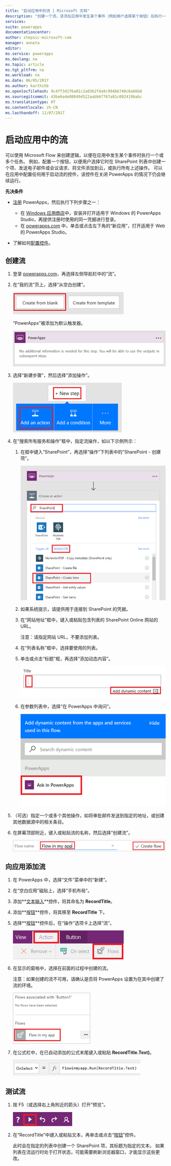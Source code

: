 ```yaml
---
title: "启动应用中的流 | Microsoft 文档"
description: "创建一个流，该流在应用中发生某个事件（例如用户选择某个按钮）后执行一个或多个任务。"
services: 
suite: powerapps
documentationcenter: 
author: stepsic-microsoft-com
manager: anneta
editor: 
ms.service: powerapps
ms.devlang: na
ms.topic: article
ms.tgt_pltfrm: na
ms.workload: na
ms.date: 06/05/2017
ms.author: karthikb
ms.openlocfilehash: 9c4ff3d1f6a01c2a0362f4a9c994bb740c0a66b8
ms.sourcegitcommit: 43be6a4e08849d522aabb6f767a81c092419babc
ms.translationtype: HT
ms.contentlocale: zh-CN
ms.lasthandoff: 11/07/2017
---
```

# <a name="start-a-flow-in-an-app"></a>启动应用中的流
可以使用 Microsoft Flow 来创建逻辑，以便在应用中发生某个事件时执行一个或多个任务。 例如，配置一个按钮，以便用户选择它时在 SharePoint 列表中创建一个项、发送电子邮件或会议请求、将文件添加到云，或执行所有上述操作。 可以在应用中配置任何用于启动流的控件，该控件在关闭 PowerApps 的情况下仍会继续运行。

**先决条件**

* [注册](signup-for-powerapps.md) PowerApps，然后执行下列步骤之一：
  
  * 在 [Windows 应用商店](http://aka.ms/powerappsinstall)中，安装并打开适用于 Windows 的 PowerApps Studio，再提供注册时使用的同一凭据进行登录。
  * 在 [powerapps.com](http://web.powerapps.com) 中，单击或点击左下角的“新应用”，打开适用于 Web 的 PowerApps Studio。
* 了解如何[配置控件](add-configure-controls.md)。

## <a name="create-a-flow"></a>创建流
1. 登录 [powerapps.com](http://web.powerapps.com)，再选择左侧导航栏中的“流”。
2. 在“我的流”页上，选择“从空白创建”。
   
    ![用于在不使用模板的情况下创建流的选项](./media/use-logic-flows/create-from-blank.png)
   
    “PowerApps”被添加为默认触发器。
   
    ![PowerApps 被添加为启动流的触发器](./media/use-logic-flows/set-trigger.png)
3. 选择“新建步骤”，然后选择“添加操作”。
   
    ![用于添加操作的选项](./media/use-logic-flows/add-action.png)
4. 在“搜索所有服务和操作”框中，指定流操作，如以下示例所示：
   
   1. 在框中键入“SharePoint”，再选择“操作”下列表中的“SharePoint - 创建项”。
      
       ![用于创建 SharePoint 项的选项](./media/use-logic-flows/create-sharepoint-item.png)
   2. 如果系统提示，请提供用于连接到 SharePoint 的凭据。
   3. 在“网站地址”框中，键入或粘贴包含列表的 SharePoint Online 网站的 URL。
      
       注意：请指定网站 URL，不要添加列表。
   4. 在“列表名称”框中，选择要使用的列表。
   5. 单击或点击“标题”框，再选择“添加动态内容”。
      
       ![将“在 PowerApps 中询问”参数添加到“标题”字段](./media/use-logic-flows/ask-in-powerapps.png)
   6. 在参数列表中，选择“在 PowerApps 中询问”。
      
       ![添加参数](./media/use-logic-flows/add-parameter.png)
5. （可选）指定一个或多个其他操作，如将审批邮件发送到指定的地址，或创建其他数据源中的相关条目。
6. 在屏幕顶部附近，键入或粘贴流的名称，然后选择“创建流”。
   
    ![命名并保存流](./media/use-logic-flows/name-flow.png)

## <a name="add-a-flow-to-an-app"></a>向应用添加流
1. 在 PowerApps 中，选择“文件”菜单中的“新建”。
2. 在“空白应用”磁贴上，选择“手机布局”。
3. 添加**[文本输入](controls/control-text-input.md)**控件，将其命名为 **RecordTitle**。
4. 添加**[按钮](controls/control-button.md)**控件，将其移至 **RecordTitle** 下。
5. 选择**[按钮](controls/control-button.md)**控件后，在“操作”选项卡上选择“流”。
   
    ![“操作”选项卡上的“流”选项](./media/use-logic-flows/action-tab.png)
6. 在显示的窗格中，选择在前面的过程中创建的流。
   
    注意：如果创建的流不可用，请确认是否将 PowerApps 设置为在其中创建了流的环境。
   
    ![从自定义窗格添加流](./media/use-logic-flows/add-flow-from-pane.png)
7. 在公式栏中，在已自动添加的公式末尾键入或粘贴 **RecordTitle.Text)**。
   
    ![包含流的 OnSelect 属性](./media/use-logic-flows/onselect-with-flow.png)

## <a name="test-the-flow"></a>测试流
1. 按 F5（或选择右上角附近的箭头）打开“预览”。
   
    ![包含流的 OnSelect 属性](./media/use-logic-flows/open-preview.png)
2. 在“RecordTitle”中键入或粘贴文本，再单击或点击“[按钮](controls/control-button.md)”控件。
   
    此时会在指定的列表中创建一个 SharePoint 项，其标题为指定的文本。 如果列表在流运行时处于打开状态，可能需要刷新浏览器窗口，才能显示这些更改。

